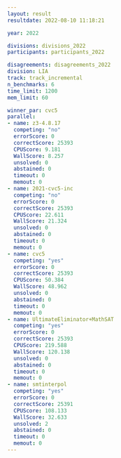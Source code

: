 ```yaml
---
layout: result
resultdate: 2022-08-10 11:18:21

year: 2022

divisions: divisions_2022
participants: participants_2022

disagreements: disagreements_2022
division: LIA
track: track_incremental
n_benchmarks: 6
time_limit: 1200
mem_limit: 60

winner_par: cvc5
parallel:
- name: z3-4.8.17
  competing: "no"
  errorScore: 0
  correctScore: 25393
  CPUScore: 9.181
  WallScore: 8.257
  unsolved: 0
  abstained: 0
  timeout: 0
  memout: 0
- name: 2021-cvc5-inc
  competing: "no"
  errorScore: 0
  correctScore: 25393
  CPUScore: 22.611
  WallScore: 21.324
  unsolved: 0
  abstained: 0
  timeout: 0
  memout: 0
- name: cvc5
  competing: "yes"
  errorScore: 0
  correctScore: 25393
  CPUScore: 50.384
  WallScore: 48.962
  unsolved: 0
  abstained: 0
  timeout: 0
  memout: 0
- name: UltimateEliminator+MathSAT
  competing: "yes"
  errorScore: 0
  correctScore: 25393
  CPUScore: 219.588
  WallScore: 120.138
  unsolved: 0
  abstained: 0
  timeout: 0
  memout: 0
- name: smtinterpol
  competing: "yes"
  errorScore: 0
  correctScore: 25391
  CPUScore: 108.133
  WallScore: 32.633
  unsolved: 2
  abstained: 0
  timeout: 0
  memout: 0
---
```

